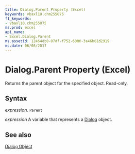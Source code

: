 ```yaml
---
title: Dialog.Parent Property (Excel)
keywords: vbaxl10.chm255075
f1_keywords:
- vbaxl10.chm255075
ms.prod: excel
api_name:
- Excel.Dialog.Parent
ms.assetid: 12464db0-07df-f752-6000-3a46b01d2919
ms.date: 06/08/2017
---
```



# Dialog.Parent Property (Excel)

Returns the parent object for the specified object. Read-only.


## Syntax

 _expression_. `Parent`

 _expression_ A variable that represents a [Dialog](./Excel.Dialog.md) object.


## See also


[Dialog Object](Excel.Dialog.md)

